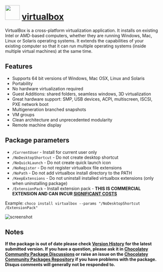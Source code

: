 # <img src="https://cdn.jsdelivr.net/gh/chocolatey-community/chocolatey-packages@c9f08adeb0cc2dcda323211894358e69d3af323c/icons/virtualbox.png" width="48" height="48"/> [virtualbox](https://chocolatey.org/packages/virtualbox)

VirtualBox is a cross-platform virtualization application. It installs on existing Intel or AMD-based computers, whether they are running Windows, Mac, Linux or Solaris operating systems. It extends the capabilities of your existing computer so that it can run multiple operating systems (inside multiple virtual machines) at the same time.

## Features

- Supports 64 bit versions of Windows, Mac OSX, Linux and Solaris
- Portability
- No hardware virtualization required
- Guest Additions: shared folders, seamless windows, 3D virtualization
- Great hardware support: SMP, USB devices, ACPI, multiscreen, ISCSI, PXE network boot
- Multigeneration branched snapshots
- VM groups
- Clean architecture and unprecedented modularity
- Remote machine display

## Package parameters

- `/CurrentUser`       - Install for current user only
- `/NoDesktopShortcut` - Do not create desktop shortcut
- `/NoQuickLaunch`     - Do not create quick launch icon
- `/NoRegister`        - Do not register virtualbox file extensions
- `/NoPath`            - Do not add virtualbox install directory to the PATH
- `/KeepExtensions`    - Do not uninstall installed virtualbox extensions (only when uninstalling package)
- `/ExtensionPack`     - Install extension pack - **THIS IS COMMERCIAL EXTENSION AND CAN INCUR [SIGNIFICANT COSTS](https://web.archive.org/web/20171201035409/https://www.virtualbox.org/wiki/Licensing_FAQ)**

Example: `choco install virtualbox --params "/NoDesktopShortcut /ExtensionPack"`


![screenshot](https://github.com/chocolatey-community/chocolatey-coreteampackages/blob/master/automatic/virtualbox/screenshot.png?raw=true)

## Notes

**If the package is out of date please check [Version History](#versionhistory) for the latest submitted version. If you have a question, please ask it in [Chocolatey Community Package Discussions](https://github.com/chocolatey-community/chocolatey-packages/discussions) or raise an issue on the [Chocolatey Community Packages Repository](https://github.com/chocolatey-community/chocolatey-packages/issues) if you have problems with the package. Disqus comments will generally not be responded to.**
